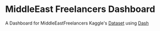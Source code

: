 # MiddleEast Freelancers Dashboard

A Dashboard for MiddleEastFreelancers Kaggle's [Dataset](https://www.kaggle.com/ragadalabdullateef/freelancers-in-middle-east)
 using [Dash](https://plotly.com/dash/)


